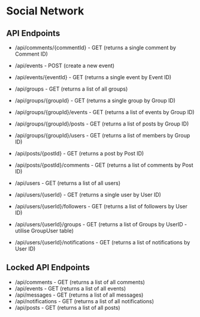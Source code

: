 # Social Network

## API Endpoints

- /api/comments/{commentId} - GET (returns a single comment by Comment ID)

- /api/events - POST (create a new event)
- /api/events/{eventId} - GET (returns a single event by Event ID)

- /api/groups - GET (returns a list of all groups)
- /api/groups/{groupId} - GET (returns a single group by Group ID)
- /api/groups/{groupId}/events - GET (returns a list of events by Group ID)
- /api/groups/{groupId}/posts - GET (returns a list of posts by Group ID)
- /api/groups/{groupId}/users - GET (returns a list of members by Group ID)

- /api/posts/{postId} - GET (returns a post by Post ID)
- /api/posts/{postId}/comments - GET (returns a list of comments by Post ID)

- /api/users - GET (returns a list of all users)
- /api/users/{userId} - GET (returns a single user by User ID)
- /api/users/{userId}/followers - GET (returns a list of followers by User ID)
- /api/users/{userId}/groups - GET (returns a list of Groups by UserID - utilise GroupUser table)
- /api/users/{userId}/notifications - GET (returns a list of notifications by User ID)

## Locked API Endpoints

- /api/comments - GET (returns a list of all comments)
- /api/events - GET (returns a list of all events)
- /api/messages - GET (returns a list of all messages)
- /api/notifications - GET (returns a list of all notifications)
- /api/posts - GET (returns a list of all posts)
